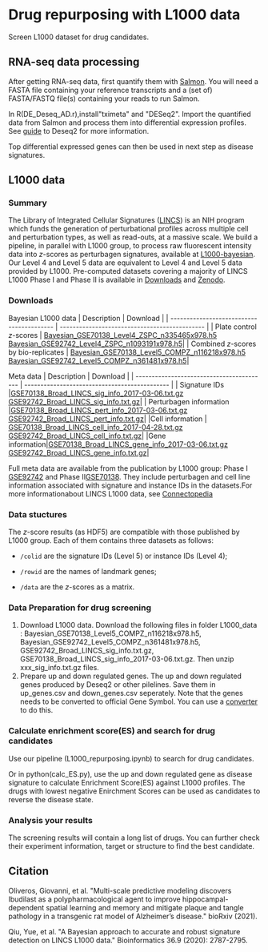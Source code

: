 # Drug repurposing with L1000 data
Screen L1000 dataset for drug candidates. 


## RNA-seq data processing 
After getting RNA-seq data, first quantify them with [Salmon](https://github.com/COMBINE-lab/salmon). You will need a FASTA file containing your reference transcripts and a (set of) FASTA/FASTQ file(s) containing your reads to run Salmon.

In R(DE_Deseq_AD.r),install"tximeta" and "DESeq2". Import the quantified data from Salmon and process them into differential expression profiles. See [guide](https://bioc.ism.ac.jp/packages/2.14/bioc/vignettes/DESeq2/inst/doc/beginner.pdf) to Deseq2 for more information.

Top differential expressed genes can then be used in next step as disease signatures. 

## L1000 data
### Summary

The Library of Integrated Cellular Signatures ([LINCS](https://lincsproject.org/LINCS/)) is an NIH program which funds the generation of perturbational profiles across multiple cell and perturbation types, as well as read-outs, at a massive scale. We build a pipeline, in parallel with L1000 group, to process raw fluorescent intensity data into *z*-scores as perturbagen signatures, available at [L1000-bayesian](https://github.com/njpipeorgan/L1000-bayesian). Our Level 4 and Level 5 data are equivalent to Level 4 and Level 5 data provided by L1000. Pre-computed datasets covering a majority of LINCS L1000 Phase I and Phase II is available in [Downloads](#Downloads) and [Zenodo](https://zenodo.org/record/5559183#.YWJS39rMKUk).



### Downloads
Bayesian L1000 data
| Description                               | Download                                      |
| ----------------------------------------- | --------------------------------------------- |
| Plate control *z*-scores                  | [Bayesian_GSE70138_Level4_ZSPC_n335465x978.h5](http://callisto.astro.columbia.edu/files/L1000/Bayesian_GSE70138_Level4_ZSPC_n335465x978.h5)<br>[Bayesian_GSE92742_Level4_ZSPC_n1093191x978.h5](http://callisto.astro.columbia.edu/files/L1000/Bayesian_GSE92742_Level4_ZSPC_n1093191x978.h5)|
| Combined *z*-scores by bio-replicates     | [Bayesian_GSE70138_Level5_COMPZ_n116218x978.h5](http://callisto.astro.columbia.edu/files/L1000/Bayesian_GSE70138_Level5_COMPZ_n116218x978.h5)<br>[Bayesian_GSE92742_Level5_COMPZ_n361481x978.h5](http://callisto.astro.columbia.edu/files/L1000/Bayesian_GSE92742_Level5_COMPZ_n361481x978.h5)|

Meta data
| Description                               | Download                                      |
| ----------------------------------------- | --------------------------------------------- |
| Signature IDs |[GSE70138_Broad_LINCS_sig_info_2017-03-06.txt.gz](https://www.ncbi.nlm.nih.gov/geo/download/?acc=GSE70138&format=file&file=GSE70138%5FBroad%5FLINCS%5Fsig%5Finfo%5F2017%2D03%2D06%2Etxt%2Egz)<br>[GSE92742_Broad_LINCS_sig_info.txt.gz](https://www.ncbi.nlm.nih.gov/geo/download/?acc=GSE92742&format=file&file=GSE92742%5FBroad%5FLINCS%5Fsig%5Finfo%2Etxt%2Egz)|
| Perturbagen information  |[GSE70138_Broad_LINCS_pert_info_2017-03-06.txt.gz](https://www.ncbi.nlm.nih.gov/geo/download/?acc=GSE70138&format=file&file=GSE70138%5FBroad%5FLINCS%5Fpert%5Finfo%5F2017%2D03%2D06%2Etxt%2Egz)<br>[GSE92742_Broad_LINCS_pert_info.txt.gz](https://www.ncbi.nlm.nih.gov/geo/download/?acc=GSE92742&format=file&file=GSE92742%5FBroad%5FLINCS%5Fpert%5Finfo%2Etxt%2Egz)|
|Cell information | [GSE70138_Broad_LINCS_cell_info_2017-04-28.txt.gz](https://www.ncbi.nlm.nih.gov/geo/download/?acc=GSE70138&format=file&file=GSE70138%5FBroad%5FLINCS%5Fcell%5Finfo%5F2017%2D04%2D28%2Etxt%2Egz)<br>[GSE92742_Broad_LINCS_cell_info.txt.gz](https://www.ncbi.nlm.nih.gov/geo/download/?acc=GSE92742&format=file&file=GSE92742%5FBroad%5FLINCS%5Fcell%5Finfo%2Etxt%2Egz)|
|Gene information|[GSE70138_Broad_LINCS_gene_info_2017-03-06.txt.gz](https://www.ncbi.nlm.nih.gov/geo/download/?acc=GSE70138&format=file&file=GSE70138%5FBroad%5FLINCS%5Fgene%5Finfo%5F2017%2D03%2D06%2Etxt%2Egz)<br>[GSE92742_Broad_LINCS_gene_info.txt.gz](https://www.ncbi.nlm.nih.gov/geo/download/?acc=GSE92742&format=file&file=GSE92742%5FBroad%5FLINCS%5Fgene%5Finfo%2Etxt%2Egz)|

Full meta data are available from the publication by L1000 group: Phase I [GSE92742](https://www.ncbi.nlm.nih.gov/geo/query/acc.cgi?acc=GSE92742) and Phase II[GSE70138](https://www.ncbi.nlm.nih.gov/geo/query/acc.cgi?acc=GSE70138). They include perturbagen and cell line information associated with signature and instance IDs in the datasets.For more informationabout LINCS L1000 data, see [Connectopedia](https://clue.io/connectopedia/)

### Data stuctures

The *z*-score results (as HDF5) are compatible with those published by L1000 group. Each of them contains three datasets as follows:

* `/colid` are the signature IDs (Level 5) or instance IDs (Level 4);

* `/rowid` are the names of landmark genes;

* `/data` are the *z*-scores as a matrix.



### Data Preparation for drug screening
1. Download L1000 data.
   Download the following files in folder L1000_data : Bayesian_GSE70138_Level5_COMPZ_n116218x978.h5, Bayesian_GSE92742_Level5_COMPZ_n361481x978.h5, GSE92742_Broad_LINCS_sig_info.txt.gz, GSE70138_Broad_LINCS_sig_info_2017-03-06.txt.gz. Then unzip xxx_sig_info.txt.gz files. 
2. Prepare up and down regulated genes.
   The up and down regulated genes produced by Deseq2 or other pilelines. Save them in up_genes.csv and down_genes.csv seperately. Note that the genes needs to be converted to official Gene Symbol. You can use a [converter](https://www.biotools.fr/human/refseq_symbol_converter) to do this.

### Calculate enrichment score(ES) and search for drug candidates
Use our pipeline (L1000_repurposing.ipynb) to search for drug candidates. 

Or in python(calc_ES.py), use the up and down regulated gene as disease signature to calculate Enrichment Score(ES) against L1000 profiles. The drugs with lowest negative Enirchment Scores can be used as candidates to reverse the disease state.

### Analysis your results
The screening results will contain a long list of drugs. You can further check their experiment information, target or structure to find the best candidate.

## Citation

Oliveros, Giovanni, et al. "Multi-scale predictive modeling discovers Ibudilast as a polypharmacological agent to improve hippocampal-dependent spatial learning and memory and mitigate plaque and tangle pathology in a transgenic rat model of Alzheimer’s disease." bioRxiv (2021).

Qiu, Yue, et al. "A Bayesian approach to accurate and robust signature detection on LINCS L1000 data." Bioinformatics 36.9 (2020): 2787-2795.

